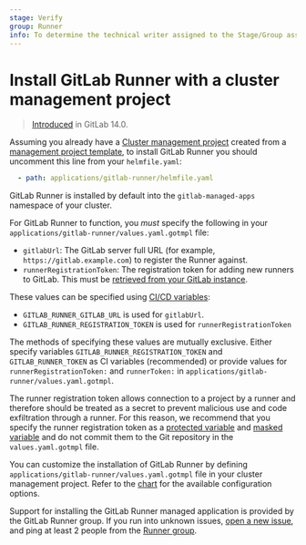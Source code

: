 ```yaml
---
stage: Verify
group: Runner
info: To determine the technical writer assigned to the Stage/Group associated with this page, see https://about.gitlab.com/handbook/engineering/ux/technical-writing/#assignments
---
```


# Install GitLab Runner with a cluster management project

> [Introduced](https://gitlab.com/gitlab-org/project-templates/cluster-management/-/merge_requests/5) in GitLab 14.0.

Assuming you already have a [Cluster management project](../../../../../user/clusters/management_project.md) created from a
[management project template](../../../../../user/clusters/management_project_template.md), to install GitLab Runner you should
uncomment this line from your `helmfile.yaml`:

```yaml
  - path: applications/gitlab-runner/helmfile.yaml
```

GitLab Runner is installed by default into the `gitlab-managed-apps` namespace of your cluster.

For GitLab Runner to function, you _must_ specify the following in your
`applications/gitlab-runner/values.yaml.gotmpl` file:

- `gitlabUrl`: The GitLab server full URL (for example, `https://gitlab.example.com`)
  to register the Runner against.
- `runnerRegistrationToken`: The registration token for adding new runners to GitLab.
  This must be [retrieved from your GitLab instance](../../../../../ci/runners/index.md).

These values can be specified using [CI/CD variables](../../../../../ci/variables/index.md):

- `GITLAB_RUNNER_GITLAB_URL` is used for `gitlabUrl`.
- `GITLAB_RUNNER_REGISTRATION_TOKEN` is used for `runnerRegistrationToken`

The methods of specifying these values are mutually exclusive. Either specify variables `GITLAB_RUNNER_REGISTRATION_TOKEN` and `GITLAB_RUNNER_TOKEN` as CI variables (recommended) or provide values for `runnerRegistrationToken:` and `runnerToken:` in `applications/gitlab-runner/values.yaml.gotmpl`.

The runner registration token allows connection to a project by a runner and therefore should be treated as a secret to prevent malicious use and code exfiltration through a runner. For this reason, we recommend that you specify the runner registration token as a [protected variable](../../../../../ci/variables/index.md#protect-a-cicd-variable) and [masked variable](../../../../../ci/variables/index.md#mask-a-cicd-variable) and do not commit them to the Git repository in the `values.yaml.gotmpl` file.

You can customize the installation of GitLab Runner by defining
`applications/gitlab-runner/values.yaml.gotmpl` file in your cluster
management project. Refer to the
[chart](https://gitlab.com/gitlab-org/charts/gitlab-runner) for the
available configuration options.

Support for installing the GitLab Runner managed application is provided by the
GitLab Runner group. If you run into unknown issues,
[open a new issue](https://gitlab.com/gitlab-org/gitlab/-/issues/new), and ping at
least 2 people from the
[Runner group](https://about.gitlab.com/handbook/product/categories/#runner-group).
